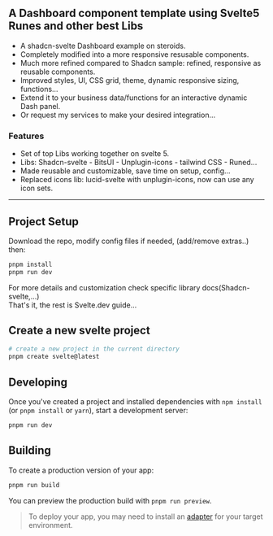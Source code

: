 ## A Dashboard component template using Svelte5 Runes and other best Libs  

- A shadcn-svelte Dashboard example on steroids.
- Completely modified into a more responsive resusable components.  
- Much more refined compared to Shadcn sample:  refined, responsive as reusable components.  
- Improved styles, UI, CSS grid, theme, dynamic responsive sizing, functions...  
- Extend it to your business data/functions for an interactive dynamic Dash panel.  
- Or request my services to make your desired integration...  

### Features

- Set of top Libs working together on svelte 5.  
- Libs: Shadcn-svelte - BitsUI - Unplugin-icons - tailwind CSS - Runed...  
- Made reusable and customizable, save time on setup, config...  
- Replaced icons lib: lucid-svelte with unplugin-icons, now can use any icon sets.  

---

## Project Setup

Download the repo, modify config files if needed, (add/remove extras..)
then:

```bash
pnpm install
pnpm run dev
```

For more details and customization check specific library docs(Shadcn-svelte,...)  
That's it, the rest is Svelte.dev guide...  

## Create a new svelte project
```bash
# create a new project in the current directory
pnpm create svelte@latest
```

## Developing

Once you've created a project and installed dependencies with `npm install` (or `pnpm install` or `yarn`), start a development server:

```bash
pnpm run dev
```

## Building

To create a production version of your app:

```bash
pnpm run build
```

You can preview the production build with `pnpm run preview`.

> To deploy your app, you may need to install an [adapter](https://kit.svelte.dev/docs/adapters) for your target environment.
